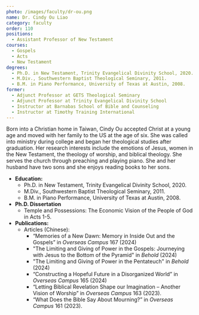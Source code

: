 ```yaml
---
photo: /images/faculty/dr-ou.png
name: Dr. Cindy Ou Liao
category: faculty
order: 110
positions:
  - Assistant Professor of New Testament
courses:
  - Gospels
  - Acts
  - New Testament
degrees:
  - Ph.D. in New Testament, Trinity Evangelical Divinity School, 2020.
  - M.Div., Southwestern Baptist Theological Seminary, 2011.
  - B.M. in Piano Performance, University of Texas at Austin, 2008.
former:
  - Adjunct Professor at GETS Theological Seminary
  - Adjunct Professor at Trinity Evangelical Divinity School
  - Instructor at Barnabas School of Bible and Counseling
  - Instructor at Timothy Training International
---
```


Born into a Christian home in Taiwan, Cindy Ou accepted Christ at a young age and moved with her family to the US at the age of six. She was called into ministry during college and began her theological studies after graduation. Her research interests include the emotions of Jesus, women in the New Testament, the theology of worship, and biblical theology. She serves the church through preaching and playing piano. She and her husband have two sons and she enjoys reading books to her sons.

- **Education:**
  - Ph.D. in New Testament, Trinity Evangelical Divinity School, 2020.
  - M.Div., Southwestern Baptist Theological Seminary, 2011.
  - B.M. in Piano Performance, University of Texas at Austin, 2008.
- **Ph.D. Dissertation**
  - Temple and Possessions: The Economic Vision of the People of God in Acts 1-5.
- **Publications:**
  - Articles (Chinese):
    - “Memories of a New Dawn: Memory in Inside Out and the Gospels” in _Overseas Campus_ 167 (2024)
    - "The Limiting and Giving of Power in the Gospels: Journeying with Jesus to the Bottom of the Pyramid" in _Behold_ (2024)
    - "The Limiting and Giving of Power in the Pentateuch" in  _Behold_ (2024)
    - “Constructing a Hopeful Future in a Disorganized World” in _Overseas Campus_ 165 (2024)
    - “Letting Biblical Revelation Shape our Imagination – Another Vision of Worship” in _Overseas Campus_ 163 (2023).
    - “What Does the Bible Say About Mourning?” in _Overseas Campus_ 161 (2023).